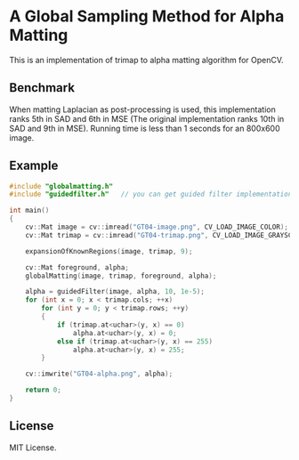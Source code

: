 # A Global Sampling Method for Alpha Matting

This is an implementation of trimap to alpha matting algorithm for OpenCV.

## Benchmark

When matting Laplacian as post-processing is used, this implementation ranks 5th in SAD and 6th in MSE (The original implementation ranks 10th in SAD and 9th in MSE). Running time is less than 1 seconds for an 800x600 image.


## Example

```c++
#include "globalmatting.h"
#include "guidedfilter.h"   // you can get guided filter implementation from https://github.com/atilimcetin/guided-filter

int main()
{
    cv::Mat image = cv::imread("GT04-image.png", CV_LOAD_IMAGE_COLOR);
    cv::Mat trimap = cv::imread("GT04-trimap.png", CV_LOAD_IMAGE_GRAYSCALE);

    expansionOfKnownRegions(image, trimap, 9);

    cv::Mat foreground, alpha;
    globalMatting(image, trimap, foreground, alpha);

    alpha = guidedFilter(image, alpha, 10, 1e-5);
    for (int x = 0; x < trimap.cols; ++x)
        for (int y = 0; y < trimap.rows; ++y)
        {
            if (trimap.at<uchar>(y, x) == 0)
                alpha.at<uchar>(y, x) = 0;
            else if (trimap.at<uchar>(y, x) == 255)
                alpha.at<uchar>(y, x) = 255;
        }

    cv::imwrite("GT04-alpha.png", alpha);

    return 0;
}
```

## License

MIT License.


